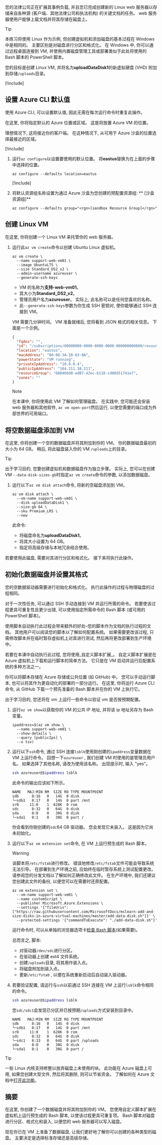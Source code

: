 您的法律公司正在扩展其事例负载, 并且您已完成创建新的 Linux web 服务器以存储来自各种源 (客户端、其他法律公司和执法机构) 的关键文档的任务。 web 服务器使用户能够上载文档并将其存储在磁盘上。

> [!TIP]
> 本练习将使用 Linux 作为示例, 但创建虚拟机和添加磁盘的基本过程在 Windows 中是相同的。 主要区别是对磁盘进行分区和格式化。 在 Windows 中, 你可以通过远程桌面连接到 VM, 并使用内置磁盘管理工具或部署类似于此处将使用的 Bash 脚本的 PowerShell 脚本。

您的目标是创建 Linux VM, 并将名为**uploadDataDisk1**的新虚拟硬盘 (VHD) 附加到存储`/uploads`目录。

[!include[](../../../includes/azure-sandbox-activate.md)]

## <a name="set-azure-cli-default-values"></a>设置 Azure CLI 默认值

使用 Azure CLI, 可以设置默认值, 因此无需在每次运行命令时重复此操作。

在这里, 你将指定默认的 Azure 位置或区域。 这是将放置 Azure VM 的位置。

理想情况下, 这将接近你的客户端。 在这种情况下, 从可用于 Azure 沙盒的位置选择最接近的区域。

[!include[](../../../includes/azure-sandbox-regions-first-mention-note.md)]

1. 运行`az configure`以设置要使用的默认位置。 将**eastus**替换为在上面的步骤中选择的位置。

    ```azurecli
    az configure --defaults location=eastus
    ```

    [!include[](../../../includes/azure-cloudshell-copy-paste-tip.md)]

1. 将默认资源组名称设置为通过 Azure 沙盒为您创建的预配置资源组: ** <rgn>[沙盒资源组]</rgn>**

    ```azurecli
    az configure --defaults group="<rgn>[sandbox Resource Group]</rgn>"
    ```

## <a name="create-a-linux-vm"></a>创建 Linux VM

在这里, 你将创建一个 Linux VM 来托管你的 web 服务器。

1. 运行此`az vm create`命令以创建 Ubuntu Linux 虚拟机。

    ```azurecli
    az vm create \
      --name support-web-vm01 \
      --image UbuntuLTS \
      --size Standard_DS2_v2 \
      --admin-username azureuser \
      --generate-ssh-keys
    ```

    * VM 的名称为**支持-web-vm01**。
    * 其大小为**Standard_DS2_v2**。
    * 管理员用户名为**azureuser**。 实际上, 此名称可以是任何您喜欢的名称。
    * 此`--generate-ssh-keys`参数为你生成 SSH 密钥对, 使你能够通过 SSH 连接到 VM。

    VM 需要几分钟时间。 VM 准备就绪后, 您将看到 JSON 格式的相关信息。 下面是一个示例。

    ```json
    {
      "fqdns": "",
      "id": "/subscriptions/00000000-0000-0000-0000-000000000000/resourceGroups/680469d8-edB7-42ec-b118-cd80d51741e7/providers/Microsoft.Compute/virtualMachines/support-web-vm01",
      "location": "eastus",
      "macAddress": "00-0D-3A-10-63-0A",
      "powerState": "VM running",
      "privateIpAddress": "10.0.0.4",
      "publicIpAddress": "104.211.38.211",
      "resourceGroup": "680469d8-edB7-42ec-b118-cd80d51741e7",
      "zones": ""
    }
    ```

    > [!NOTE]
    > 在本课中, 你将使用此 VM 了解如何管理磁盘。 在实践中, 您可能还会安装 web 服务器和其他软件, `az vm open-port`然后运行, 以使您需要的端口成为外部世界的可用端口。

## <a name="add-an-empty-data-disk-to-your-vm"></a>将空数据磁盘添加到 VM

在这里, 你将创建一个空的数据磁盘并将其附加到你的 VM。 你的数据磁盘最初的大小为 64 GB。 稍后, 将此磁盘装入你的 VM `/uploads`上的目录。

> [!TIP]
> 出于学习目的, 您要创建虚拟机和数据磁盘作为独立步骤。 实际上, 您可以在创建 VM `--data-disk-sizes-gb`时指定`az vm create`命令的参数, 以添加数据磁盘。

1. 运行以下`az vm disk attach`命令, 将新的空磁盘添加到 VM。

    ```azurecli
    az vm disk attach \
      --vm-name support-web-vm01 \
      --disk uploadDataDisk1 \
      --size-gb 64 \
      --sku Premium_LRS \
      --new
    ```

    此命令:

    * 将磁盘命名为**uploadDataDisk1**。
    * 将其大小设置为 64 GB。
    * 指定将高级存储与本地冗余结合使用。

若要使用此磁盘, 需要对其进行分区和格式化。 接下来将执行此操作。

## <a name="initialize-and-format-your-data-disk"></a>初始化数据磁盘并设置其格式

您的空数据驱动器需要进行初始化和格式化。 执行此操作的过程与物理磁盘的过程相同。

对于一次性任务, 可以通过 SSH 手动连接到 VM 并运行所需的命令。 若要使该过程更具可重复性且更少出错, 可以使用指定所需命令的 Bash 脚本 (或可用的 PowerShell 脚本)。

使用脚本自动执行此过程会带来额外的好处&ndash;您的脚本作为文档的执行过程的文档。 其他用户可以阅读您的脚本以了解如何配置系统。 如果需要更改该过程, 只需修改脚本并在临时暂存虚拟机上对其进行测试, 然后再将更改部署到生产环境中。

若要在本课中自动执行此过程, 您将使用_自定义脚本扩展_。 自定义脚本扩展是在 Azure 虚拟机上下载和运行脚本的简单方法。 它只是在 VM 启动并运行后配置系统的多种方法之一。

你可以将脚本存储在 Azure 存储或公共位置 (如 GitHub) 中。 您可以手动运行脚本, 也可以将其作为更自动化的部署的一部分运行。 在这里, 你将运行 Azure CLI 命令, 从 GitHub 下载一个预先准备的 Bash 脚本并在你的 VM 上执行它。

出于学习目的, 您还将在 vm 上运行一些命令以验证 vm 是否按预期配置。

1. 运行`az vm show`以获取你的 VM 的公共 IP 地址, 并将该 ip 地址另存为 Bash 变量。

    ```azurecli
    ipaddress=$(az vm show \
      --name support-web-vm01 \
      --show-details \
      --query [publicIps] \
      --o tsv)
    ```

1. 运行以下`ssh`命令, 通过 SSH 连接`lsblk`使用刚创建的`ipaddress`变量数据在 VM 上运行命令。 回想一下`azureuser` , 我们创建 VM 时使用的是管理员用户名。 如果选择了其他名称, 请改为使用该名称。 出现提示时, 输入 "yes"。

    ```bash
    ssh azureuser@$ipaddress lsblk
    ```

    此命令的输出应该如下所示。

    ```output
    NAME   MAJ:MIN RM  SIZE RO TYPE MOUNTPOINT
    sdb      8:16   0   14G  0 disk 
    └─sdb1   8:17   0   14G  0 part /mnt
    sr0     11:0    1  628K  0 rom  
    sdc      8:32   0   64G  0 disk 
    sda      8:0    0   30G  0 disk 
    └─sda1   8:1    0   30G  0 part /
    ```

    你会看到你刚创建的`sdc`64 GB 驱动器。 您会发现它未装入。 这是因为它尚未初始化。

1. 运行以下`az vm extension set`命令, 在 VM 上运行预生成的 Bash 脚本。

    > [!WARNING]
    > 该脚本将`/etc/fstab`进行修改。 错误地修改`/etc/fstab`文件可能会导致系统无法引导。 在部署到生产环境之前, 应始终在临时暂存系统上测试配置更改。 请参阅您的分发文档以了解如何正确修改此文件。 在生产环境中, 我们还建议您创建此文件的备份, 以便您可以在需要时还原配置。

    ```azurecli
    az vm extension set \
      --vm-name support-web-vm01 \
      --name customScript \
      --publisher Microsoft.Azure.Extensions \
      --settings '{"fileUris":["https://raw.githubusercontent.com/MicrosoftDocs/mslearn-add-and-size-disks-in-azure-virtual-machines/master/add-data-disk.sh"]}' \
      --protected-settings '{"commandToExecute": "./add-data-disk.sh"}'
    ```

    运行命令时, 可以从单独的浏览器选项卡[检查 Bash 脚本](https://raw.githubusercontent.com/MicrosoftDocs/mslearn-add-and-size-disks-in-azure-virtual-machines/master/add-data-disk.sh?azure-portal=true)(如果需要)。

    总而言之, 脚本:

    * 对驱动器`/dev/sdc`进行分区。
    * 在驱动器上创建 ext4 文件系统。
    * 创建`/uploads`目录, 将其用作装入点。
    * 将磁盘附加到装入点。
    * 更新`/etc/fstab` , 以便在系统重新启动后自动装入驱动器。

1. 若要验证配置, 请运行与`ssh`以前通过 SSH 连接在 VM 上运行`lsblk`命令相同的命令。

    ```bash
    ssh azureuser@$ipaddress lsblk
    ```

    您`sdc/sdc1`会发现已分区并已按预期`/uploads`方式安装到目录中。

    ```output
    NAME   MAJ:MIN RM  SIZE RO TYPE MOUNTPOINT
    sdb      8:16   0   14G  0 disk 
    └─sdb1   8:17   0   14G  0 part /mnt
    sr0     11:0    1  628K  0 rom  
    sdc      8:32   0   64G  0 disk 
    └─sdc1   8:33   0   64G  0 part /uploads
    sda      8:0    0   30G  0 disk 
    └─sda1   8:1    0   30G  0 part /
    ```

> [!TIP]
> 一些 Linux 内核支持修整以放弃磁盘上未使用的块。 此功能在 Azure 磁盘上可用, 如果您创建大型文件, 然后将其删除, 则可以节省资金。 了解如何在 Azure 文档中[打开此功能](https://docs.microsoft.com/azure/virtual-machines/linux/attach-disk-portal#trimunmap-support-for-linux-in-azure?azure-portal=true)。

## <a name="summary"></a>摘要

在这里, 你创建了一个数据磁盘并将其附加到你的 VM。 您使用自定义脚本扩展在虚拟机上运行预生成的 Bash 脚本, 以使该过程更具可重复项。 Bash 脚本对磁盘进行分区、格式化和装入, 以便您的 web 服务器可以写入磁盘。

现在你已在 VM 上准备了数据磁盘, 让我们更好地了解你可以创建的各种类型的磁盘。 主要决定是选择标准存储还是高级存储。